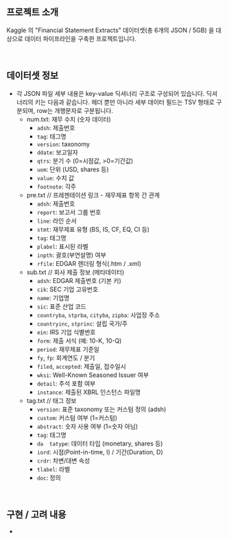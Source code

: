## 프로젝트 소개
Kaggle 의 "Financial Statement Extracts" 데이터셋(총 6개의 JSON / 5GB) 을 대상으로 
데이터 파이프라인을 구축한 프로젝트입니다.

<br>

## 데이터셋 정보
* 각 JSON 파일 세부 내용은 key-value 딕셔너리 구조로 구성되어 있습니다. 딕셔너리의 키는 다음과 같습니다.
  헤더 뿐만 아니라 세부 데이터 필드는 TSV 형태로 구분되며, row는 개행문자로 구분됩니다.
  * num.txt: 재무 수치 (숫자 데이터)
    * `adsh`: 제출번호
    * `tag`: 태그명
    * `version`: taxonomy
    * `ddate`: 보고일자
    * `qtrs`: 분기 수 (0=시점값, >0=기간값)
    * `uom`: 단위 (USD, shares 등)
    * `value`: 수치 값
    * `footnote`: 각주
  * pre.txt // 프레젠테이션 링크 - 재무제표 항목 간 관계
    * `adsh`: 제출번호
    * `report`: 보고서 그룹 번호
    * `line`: 라인 순서
    * `stmt`: 재무제표 유형 (BS, IS, CF, EQ, CI 등)
    * `tag`: 태그명
    * `plabel`: 표시된 라벨
    * `inpth`: 괄호(부연설명) 여부
    * `rfile`: EDGAR 렌더링 형식(.htm / .xml)
  * sub.txt // 회사 제출 정보 (메타데이터)
    * `adsh`: EDGAR 제출번호 (기본 키)
    * `cik`: SEC 기업 고유번호
    * `name`: 기업명
    * `sic`: 표준 산업 코드
    * `countryba`, `stprba`, `cityba`, `zipba`: 사업장 주소
    * `countryinc`, `stprinc`: 설립 국가/주
    * `ein`: IRS 기업 식별번호
    * `form`: 제출 서식 (예: 10-K, 10-Q)
    * `period`: 재무제표 기준일
    * `fy`, `fp`: 회계연도 / 분기
    * `filed`, `accepted`: 제출일, 접수일시
    * `wksi`: Well-Known Seasoned Issuer 여부
    * `detail`: 주석 포함 여부
    * `instance`: 제출된 XBRL 인스턴스 파일명
  * tag.txt // 태그 정보
    * `version`: 표준 taxonomy 또는 커스텀 정의 (adsh)
    * `custom`: 커스텀 여부 (1=커스텀)
    * `abstract`: 숫자 사용 여부 (1=숫자 아님)
    * `tag`: 태그명
    * `da  tatype`: 데이터 타입 (monetary, shares 등)
    * `iord`: 시점(Point-in-time, I) / 기간(Duration, D)
    * `crdr`: 차변/대변 속성
    * `tlabel`: 라벨
    * `doc`: 정의
   
<br>

## 구현 / 고려 내용
* 
